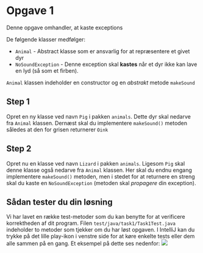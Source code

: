 # Opgave 1

Denne opgave omhandler, at kaste exceptions

De følgende klasser medfølger:

- `Animal` - Abstract klasse som er ansvarlig for at repræsentere et givet dyr 
- `NoSoundException` - Denne exception skal __kastes__ når et dyr ikke kan lave en lyd (så som et firben). 

`Animal` klassen indeholder en constructor og en _abstrakt_ metode `makeSound`

## Step 1

Opret en ny klasse ved navn `Pig` i pakken `animals`. Dette dyr skal nedarve fra `Animal` klassen.
Dernæst skal du implementere `makeSound()` metoden således at den for grisen returnerer `Oink`

## Step 2

Opret nu en klasse ved navn `Lizard` i pakken `animals`. Ligesom `Pig` skal denne klasse også nedarve fra `Animal` klassen.
Her skal du endnu engang implementere `makeSound()` metoden, men i stedet for at returnere en streng skal du kaste en `NoSoundException`  (metoden skal _propagere_ din exception). 

## Sådan tester du din løsning

Vi har lavet en række test-metoder som du kan benytte for at verificere korrektheden af dit program. Filen `test/java/task1/Task1Test.java` indeholder to metoder som tjekker om du har løst opgaven. I IntelliJ kan du trykke på det lille play-ikon i venstre side for at køre enkelte tests eller dem alle sammen på en gang. Et eksempel på dette ses nedenfor:
![](https://i.imgur.com/UDaJCWj.png)